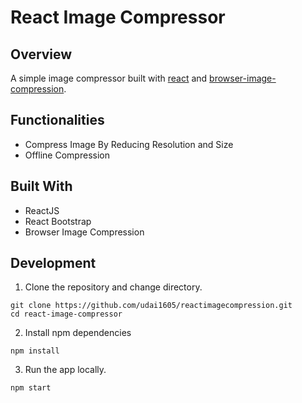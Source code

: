 # React Image Compressor

## Overview

A simple image compressor built with [react](https://reactjs.org/) and [browser-image-compression](https://www.npmjs.com/package/browser-image-compression).

## Functionalities

- Compress Image By Reducing Resolution and Size
- Offline Compression

## Built With

- ReactJS
- React Bootstrap
- Browser Image Compression

## Development

1. Clone the repository and change directory.

```
git clone https://github.com/udai1605/reactimagecompression.git
cd react-image-compressor
```

2. Install npm dependencies

```
npm install
```

3. Run the app locally.

```
npm start
```
